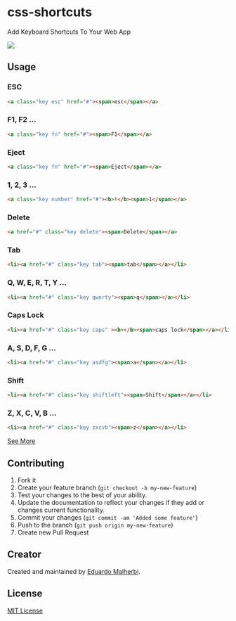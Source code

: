 css-shortcuts
=========

Add Keyboard Shortcuts To Your Web App

<img align="center" src="http://emalherbi.github.io/css-shortcuts/img/readme.png">

## Usage

### ESC

```html
<a class="key esc" href="#"><span>esc</span></a>
```

### F1, F2 ...

```html
<a class="key fn" href="#"><span>F1</span></a>
```

### Eject

```html
<a class="key fn" href="#"><span>Eject</span></a>
```

### 1, 2, 3 ...

```html
<a class="key number" href="#"><b>!</b><span>1</span></a>
```

### Delete

```html
<a href="#" class="key delete"><span>Delete</span></a>
```

### Tab

```html
<li><a href="#" class="key tab"><span>tab</span></a></li>
```

### Q, W, E, R, T, Y ...

```html
<li><a href="#" class="key qwerty"><span>q</span></a></li>
```

### Caps Lock

```html
<li><a href="#" class="key caps" ><b></b><span>caps lock</span></a></li>
```

### A, S, D, F, G ...

```html
<li><a href="#" class="key asdfg"><span>a</span></a></li>
```

### Shift

```html
<li><a href="#" class="key shiftleft"><span>Shift</span></a></li>
```

### Z, X, C, V, B ...

```html
<li><a href="#" class="key zxcvb"><span>z</span></a></li>
```

[See More](http://emalherbi.github.io/css-shortcuts/)

## Contributing

1. Fork it
2. Create your feature branch (`git checkout -b my-new-feature`)
3. Test your changes to the best of your ability.
4. Update the documentation to reflect your changes if they add or changes current functionality.
5. Commit your changes (`git commit -am 'Added some feature'`)
6. Push to the branch (`git push origin my-new-feature`)
7. Create new Pull Request



## Creator

Created and maintained by [Eduardo Malherbi](https://github.com/emalherbi).



## License

[MIT License](http://en.wikipedia.org/wiki/MIT_License)
